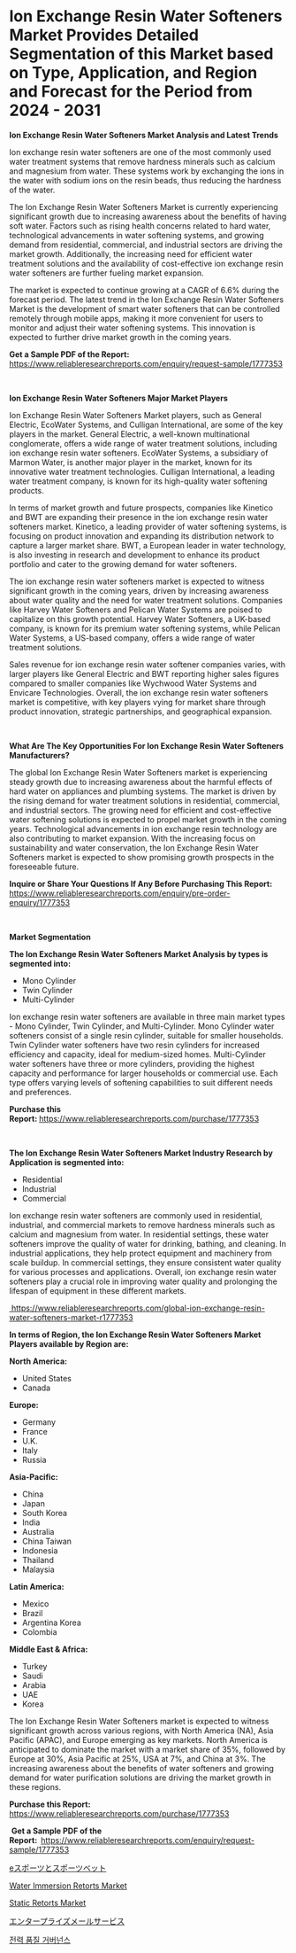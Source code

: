 <p><h1>Ion Exchange Resin Water Softeners Market Provides Detailed Segmentation of this Market based on Type, Application, and Region and Forecast for the Period from 2024 - 2031</h1></p><p><strong>Ion Exchange Resin Water Softeners Market Analysis and Latest Trends</strong></p>
<p><p>Ion exchange resin water softeners are one of the most commonly used water treatment systems that remove hardness minerals such as calcium and magnesium from water. These systems work by exchanging the ions in the water with sodium ions on the resin beads, thus reducing the hardness of the water.</p><p>The Ion Exchange Resin Water Softeners Market is currently experiencing significant growth due to increasing awareness about the benefits of having soft water. Factors such as rising health concerns related to hard water, technological advancements in water softening systems, and growing demand from residential, commercial, and industrial sectors are driving the market growth. Additionally, the increasing need for efficient water treatment solutions and the availability of cost-effective ion exchange resin water softeners are further fueling market expansion.</p><p>The market is expected to continue growing at a CAGR of 6.6% during the forecast period. The latest trend in the Ion Exchange Resin Water Softeners Market is the development of smart water softeners that can be controlled remotely through mobile apps, making it more convenient for users to monitor and adjust their water softening systems. This innovation is expected to further drive market growth in the coming years.</p></p>
<p><strong>Get a Sample PDF of the Report:&nbsp;</strong> <a href="https://www.reliableresearchreports.com/enquiry/request-sample/1777353">https://www.reliableresearchreports.com/enquiry/request-sample/1777353</a></p>
<p>&nbsp;</p>
<p><strong>Ion Exchange Resin Water Softeners Major Market Players</strong></p>
<p><p>Ion Exchange Resin Water Softeners Market players, such as General Electric, EcoWater Systems, and Culligan International, are some of the key players in the market. General Electric, a well-known multinational conglomerate, offers a wide range of water treatment solutions, including ion exchange resin water softeners. EcoWater Systems, a subsidiary of Marmon Water, is another major player in the market, known for its innovative water treatment technologies. Culligan International, a leading water treatment company, is known for its high-quality water softening products.</p><p>In terms of market growth and future prospects, companies like Kinetico and BWT are expanding their presence in the ion exchange resin water softeners market. Kinetico, a leading provider of water softening systems, is focusing on product innovation and expanding its distribution network to capture a larger market share. BWT, a European leader in water technology, is also investing in research and development to enhance its product portfolio and cater to the growing demand for water softeners.</p><p>The ion exchange resin water softeners market is expected to witness significant growth in the coming years, driven by increasing awareness about water quality and the need for water treatment solutions. Companies like Harvey Water Softeners and Pelican Water Systems are poised to capitalize on this growth potential. Harvey Water Softeners, a UK-based company, is known for its premium water softening systems, while Pelican Water Systems, a US-based company, offers a wide range of water treatment solutions.</p><p>Sales revenue for ion exchange resin water softener companies varies, with larger players like General Electric and BWT reporting higher sales figures compared to smaller companies like Wychwood Water Systems and Envicare Technologies. Overall, the ion exchange resin water softeners market is competitive, with key players vying for market share through product innovation, strategic partnerships, and geographical expansion.</p></p>
<p>&nbsp;</p>
<p><strong>What Are The Key Opportunities For Ion Exchange Resin Water Softeners Manufacturers?</strong></p>
<p><p>The global Ion Exchange Resin Water Softeners market is experiencing steady growth due to increasing awareness about the harmful effects of hard water on appliances and plumbing systems. The market is driven by the rising demand for water treatment solutions in residential, commercial, and industrial sectors. The growing need for efficient and cost-effective water softening solutions is expected to propel market growth in the coming years. Technological advancements in ion exchange resin technology are also contributing to market expansion. With the increasing focus on sustainability and water conservation, the Ion Exchange Resin Water Softeners market is expected to show promising growth prospects in the foreseeable future.</p></p>
<p><strong>Inquire or Share Your Questions If Any Before Purchasing This Report:</strong> <a href="https://www.reliableresearchreports.com/enquiry/pre-order-enquiry/1777353">https://www.reliableresearchreports.com/enquiry/pre-order-enquiry/1777353</a></p>
<p>&nbsp;</p>
<p><strong>Market Segmentation</strong></p>
<p><strong>The Ion Exchange Resin Water Softeners Market Analysis by types is segmented into:</strong></p>
<p><ul><li>Mono Cylinder</li><li>Twin Cylinder</li><li>Multi-Cylinder</li></ul></p>
<p><p>Ion exchange resin water softeners are available in three main market types - Mono Cylinder, Twin Cylinder, and Multi-Cylinder. Mono Cylinder water softeners consist of a single resin cylinder, suitable for smaller households. Twin Cylinder water softeners have two resin cylinders for increased efficiency and capacity, ideal for medium-sized homes. Multi-Cylinder water softeners have three or more cylinders, providing the highest capacity and performance for larger households or commercial use. Each type offers varying levels of softening capabilities to suit different needs and preferences.</p></p>
<p><strong>Purchase this Report:&nbsp;</strong><a href="https://www.reliableresearchreports.com/purchase/1777353">https://www.reliableresearchreports.com/purchase/1777353</a></p>
<p>&nbsp;</p>
<p><strong>The Ion Exchange Resin Water Softeners Market Industry Research by Application is segmented into:</strong></p>
<p><ul><li>Residential</li><li>Industrial</li><li>Commercial</li></ul></p>
<p><p>Ion exchange resin water softeners are commonly used in residential, industrial, and commercial markets to remove hardness minerals such as calcium and magnesium from water. In residential settings, these water softeners improve the quality of water for drinking, bathing, and cleaning. In industrial applications, they help protect equipment and machinery from scale buildup. In commercial settings, they ensure consistent water quality for various processes and applications. Overall, ion exchange resin water softeners play a crucial role in improving water quality and prolonging the lifespan of equipment in these different markets.</p></p>
<p><a href="https://www.reliableresearchreports.com/global-ion-exchange-resin-water-softeners-market-r1777353">&nbsp;https://www.reliableresearchreports.com/global-ion-exchange-resin-water-softeners-market-r1777353</a></p>
<p><strong>In terms of Region, the Ion Exchange Resin Water Softeners Market Players available by Region are:</strong></p>
<p>
    <p> <strong> North America: </strong>
        <ul>
            <li>United States</li>
            <li>Canada</li>
        </ul>
        </p> 
    <p> <strong> Europe: </strong>
        <ul>
            <li>Germany</li>
            <li>France</li>
            <li>U.K.</li>
            <li>Italy</li>
            <li>Russia</li>
        </ul>
        </p> 
    <p> <strong> Asia-Pacific: </strong>
        <ul>
            <li>China</li>
            <li>Japan</li>
            <li>South Korea</li>
            <li>India</li>
            <li>Australia</li>
            <li>China Taiwan</li>
            <li>Indonesia</li>
            <li>Thailand</li>
            <li>Malaysia</li>
        </ul>
        </p> 
    <p> <strong> Latin America: </strong>
        <ul>
            <li>Mexico</li>
            <li>Brazil</li>
            <li>Argentina Korea</li>
            <li>Colombia</li>
        </ul>
        </p> 
    <p> <strong> Middle East & Africa: </strong>
        <ul>
            <li>Turkey</li>
            <li>Saudi</li>
            <li>Arabia</li>
            <li>UAE</li>
            <li>Korea</li>
        </ul>
    </p>
    </p>
<p><p>The Ion Exchange Resin Water Softeners market is expected to witness significant growth across various regions, with North America (NA), Asia Pacific (APAC), and Europe emerging as key markets. North America is anticipated to dominate the market with a market share of 35%, followed by Europe at 30%, Asia Pacific at 25%, USA at 7%, and China at 3%. The increasing awareness about the benefits of water softeners and growing demand for water purification solutions are driving the market growth in these regions.</p></p>
<p><strong>Purchase this Report: </strong><a href="https://www.reliableresearchreports.com/purchase/1777353">https://www.reliableresearchreports.com/purchase/1777353</a></p>
<p>&nbsp;<strong>Get a Sample PDF of the Report:&nbsp;&nbsp;</strong><a href="https://www.reliableresearchreports.com/enquiry/request-sample/1777353">https://www.reliableresearchreports.com/enquiry/request-sample/1777353</a></p>
<p><strong></strong></p>
<p><p><a href="https://github.com/ddwcuskozol07187/Market-Research-Report-List-2/blob/main/1752072162987.md">eスポーツとスポーツベット</a></p><p><a href="https://github.com/anwarsahrul281/Market-Research-Report-List-1/blob/main/water-immersion-retorts-market.md">Water Immersion Retorts Market</a></p><p><a href="https://github.com/LiamDavis60/Market-Research-Report-List-1/blob/main/static-retorts-market.md">Static Retorts Market</a></p><p><a href="https://github.com/xtkhtofdt934839/Market-Research-Report-List-2/blob/main/4487900162986.md">エンタープライズメールサービス</a></p><p><a href="https://github.com/plelbej847484502/Market-Research-Report-List-2/blob/main/9251758175431.md">전력 품질 거버넌스</a></p></p>